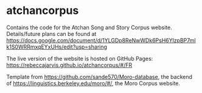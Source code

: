 # atchancorpus

Contains the code for the Atchan Song and Story Corpus website. Details/future plans can be found at https://docs.google.com/document/d/1YLGDp8ReNwWDk6PsH6YlzpBP7mlk1S0WRRmxqEYxUHs/edit?usp=sharing

The live version of the website is hosted on GitHub Pages: https://rebeccajarvis.github.io/atchancorpus/#/FR


Template from https://github.com/sande570/Moro-database, the backend of https://linguistics.berkeley.edu/moro/#/, the Moro Corpus website. 
